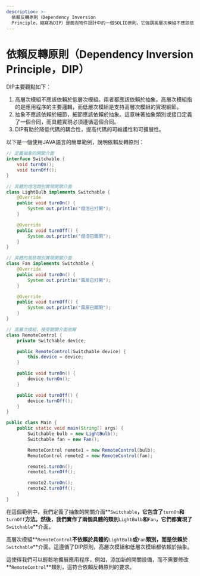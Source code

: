 ```yaml
---
description: >-
  依賴反轉原則（Dependency Inversion
  Principle，縮寫為DIP）是面向物件設計中的一個SOLID原則，它強調高層次模組不應該依賴於低層次模組，兩者都應該依賴於抽象。換句話說，DIP提倡程式碼應該針對接口或抽象類別進行編程，而不是針對具體實現進行編程。
---
```


# 依賴反轉原則（Dependency Inversion Principle，DIP）

DIP主要觀點如下：

1. 高層次模組不應該依賴於低層次模組。兩者都應該依賴於抽象。高層次模組指的是應用程序的主要邏輯，而低層次模組是支持高層次模組的實現細節。
2. 抽象不應該依賴於細節，細節應該依賴於抽象。這意味著抽象類別或接口定義了一個合同，而具體實現必須遵循這個合同。
3. DIP有助於降低代碼的耦合性，提高代碼的可維護性和可擴展性。

以下是一個使用JAVA語言的簡單範例，說明依賴反轉原則：

```java
// 定義抽象的開關介面
interface Switchable {
    void turnOn();
    void turnOff();
}

// 具體的燈泡類別實現開關介面
class LightBulb implements Switchable {
    @Override
    public void turnOn() {
        System.out.println("燈泡已打開");
    }

    @Override
    public void turnOff() {
        System.out.println("燈泡已關閉");
    }
}

// 具體的風扇類別實現開關介面
class Fan implements Switchable {
    @Override
    public void turnOn() {
        System.out.println("風扇已打開");
    }

    @Override
    public void turnOff() {
        System.out.println("風扇已關閉");
    }
}

// 高層次模組，接受開關介面依賴
class RemoteControl {
    private Switchable device;

    public RemoteControl(Switchable device) {
        this.device = device;
    }

    public void turnOn() {
        device.turnOn();
    }

    public void turnOff() {
        device.turnOff();
    }
}

public class Main {
    public static void main(String[] args) {
        Switchable bulb = new LightBulb();
        Switchable fan = new Fan();

        RemoteControl remote1 = new RemoteControl(bulb);
        RemoteControl remote2 = new RemoteControl(fan);

        remote1.turnOn();
        remote1.turnOff();

        remote2.turnOn();
        remote2.turnOff();
    }
}
```

在這個範例中，我們定義了抽象的開關介面\*\*`Switchable`**，它包含了**`turnOn`**和**`turnOff`**方法。然後，我們實作了兩個具體的類別**`LightBulb`**和**`Fan`**，它們都實現了**`Switchable`\*\*介面。

高層次模組\*\*`RemoteControl`**不依賴於具體的**`LightBulb`**或**`Fan`**類別，而是依賴於**`Switchable`\*\*介面。這遵循了DIP原則，高層次模組和低層次模組都依賴於抽象。

這使得我們可以輕鬆地擴展應用程序，例如，添加新的開關設備，而不需要修改\*\*`RemoteControl`\*\*類別，這符合依賴反轉原則的要求。
